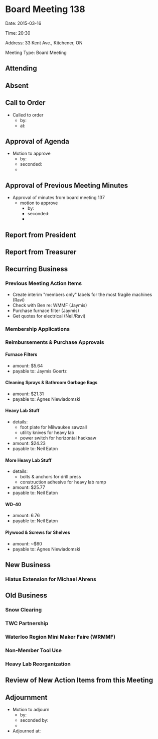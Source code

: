 # Board Meeting 138

Date: 2015-03-16

Time: 20:30

Address: 33 Kent Ave., Kitchener, ON

Meeting Type: Board Meeting

## Attending

## Absent

## Call to Order
* Called to order
    * by: 
    * at: 

## Approval of Agenda
* Motion to approve
    * by: 
    * seconded: 
    * 

## Approval of Previous Meeting Minutes
* Approval of minutes from board meeting 137
    * motion to approve
        * by: 
        * seconded: 
        * 

## Report from President

## Report from Treasurer

## Recurring Business

### Previous Meeting Action Items
* Create interim "members only" labels for the most fragile machines (Ravi)
* Check with Ben re: WMMF (Jaymis)
* Purchase furnace filter (Jaymis)
* Get quotes for electrical (Neil/Ravi)

### Membership Applications

### Reimbursements & Purchase Approvals

#### Furnace Filters
* amount: $5.64
* payable to: Jaymis Goertz

#### Cleaning Sprays & Bathroom Garbage Bags
* amount: $21.31
* payable to: Agnes Niewiadomski

#### Heavy Lab Stuff
* details:
    * foot plate for Milwaukee sawzall
    * utility knives for heavy lab
    * power switch for horizontal hacksaw
* amount: $24.23
* payable to: Neil Eaton

#### More Heavy Lab Stuff
* details:
    * bolts & anchors for drill press
    * construction adhesive for heavy lab ramp
* amount: $25.77
* payable to: Neil Eaton

#### WD-40
* amount: 6.76
* payable to: Neil Eaton

#### Plywood & Screws for Shelves
* amount: ~$60
* payable to: Agnes Niewiadomski

## New Business

### Hiatus Extension for Michael Ahrens

## Old Business

### Snow Clearing

### TWC Partnership

### Waterloo Region Mini Maker Faire (WRMMF)

### Non-Member Tool Use

### Heavy Lab Reorganization

## Review of New Action Items from this Meeting

## Adjournment
* Motion to adjourn
    * by: 
    * seconded by: 
    * 
* Adjourned at: 
